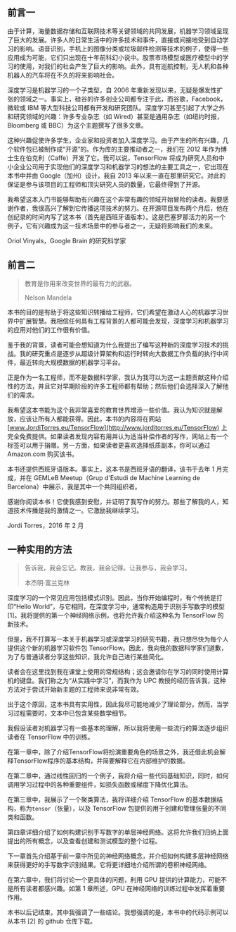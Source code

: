 ## 前言一

由于计算，海量数据存储和互联网技术等关键领域的共同发展，机器学习领域呈现了巨大的发展。许多人的日常生活中的许多技术和事件，直接或间接地受到自动学习的影响。语音识别，手机上的图像分类或垃圾邮件检测等技术的例子，使得一些应用成为可能，它们只出现在十年前科幻小说中。股票市场模型或医疗模型中的学习的使用，对我们的社会产生了巨大的影响。此外，具有巡航控制，无人机和各种机器人的汽车将在不久的将来影响社会。

深度学习是机器学习的一个子类型，自 2006 年重新发现以来，无疑是爆发性扩张的领域之一。事实上，硅谷的许多创业公司都专注于此，而谷歌，Facebook，微软或 IBM 等大型科技公司都有开发和研究团队。深度学习甚至引起了大学之外和研究领域的兴趣：许多专业杂志（如 Wired）甚至是通用杂志（如纽约时报，Bloomberg 或 BBC）为这个主题撰写了很多文章。

这种兴趣促使许多学生，企业家和投资者加入深度学习。由于产生的所有兴趣，几个软件包已被制作成“开源”的。作为库的主要推动者之一，我们在 2012 年作为博士生在伯克利（Caffe）开发了它。我可以说，TensorFlow 将成为研究人员和中小企业公司用于实现他们的深度学习和机器学习的想法的主要工具之一，它出现在本书中并由 Google（加州）设计，我自 2013 年以来一直在那里研究它。对此的保证是参与该项目的工程师和顶尖研究人员的数量，它最终得到了开源。

我希望这本入门书能够帮助有兴趣在这个非常有趣的领域开始冒险的读者。我要感谢作者，我很高兴了解到它传播这项技术的努力。在开源项目发布两个月后，他在创纪录的时间内写了这本书（首先是西班牙语版本）。这是巴塞罗那活力的另一个例子，它有兴趣成为这一技术场景中的参与者之一，无疑将影响我们的未来。

Oriol Vinyals，Google Brain 的研究科学家


## 前言二


> 教育是你用来改变世界的最有力的武器。  
> 
> Nelson Mandela

本书的目的是有助于将这些知识转播给工程师，它们希望在激动人心的机器学习世界中扩展智慧。我相信任何具有工程背景的人都可能会发现，深度学习和机器学习的应用对他们的工作很有价值。

鉴于我的背景，读者可能会想知道为什么我提出了编写这种新的深度学习技术的挑战。我的研究重点是逐步从超级计算架构和运行时转向大数据工作负载的执行中间件，最近转向大规模数据的机器学习平台。

正是作为一名工程师，而不是数据科学家，我认为我可以为这一主题贡献这种介绍性的方法，并且它对早期阶段的许多工程师都有帮助；然后他们会选择深入了解他们的需求。

我希望这本书能为这个我非常喜爱的教育世界增添一些价值。我认为知识就是解放，应该让所有人都能获得。因此，本书的内容将在网站 [www.JordiTorres.eu/TensorFlow](http://www.jorditorres.eu/TensorFlow) 上完全免费提供。如果读者发现内容有用并认为适当补偿作者的写作，网站上有一个标签可以用于捐赠。另一方面，如果读者更喜欢选择纸质副本，你可以通过 Amazon.com 购买该书。

本书还提供西班牙语版本。事实上，这本书是西班牙语的翻译，该书于去年 1 月完成，并在 GEMLeB Meetup（Grup d'Estudi de Machine Learning de Barcelona）中展示，我是其中一个共同组织者。

感谢你阅读本书！它使我感到安慰，并证明了我写作的努力。那些了解我的人，知道技术传播是我的激情之一。它激励我继续学习。

Jordi Torres，2016 年 2 月

## 一种实用的方法

> 告诉我，我会忘记。教我，我会记得。让我参与，我会学习。  
> 
> 本杰明·富兰克林

深度学习的一个常见应用包括模式识别。因此，当你开始编程时，有个传统是打印“Hello World”，与它相同，在深度学习中，通常构造用于识别手写数字的模型 [1]。我将提供的第一个神经网络示例，也将允许我介绍这种名为 TensorFlow 的新技术。

但是，我不打算写一本关于机器学习或深度学习的研究书籍，我只想尽快为每个人提供这个新的机器学习软件包 TensorFlow。因此，我向我的数据科学家们道歉，为了与普通读者分享这些知识，我允许自己进行某些简化。

读者会在这里找到我在课堂上使用的常规结构；这会邀请你在学习的同时使用计算机的键盘。我们称之为“从实践中学习”，而我作为 UPC 教授的经历告诉我，这种方法对于尝试开始新主题的工程师来说非常有效。

出于这个原因，这本书具有实用性，因此我尽可能地减少了理论部分。然而，当学习过程需要时，文本中已包含某些数学细节。

我假设读者对机器学习有一些基本的理解，所以我将使用一些流行的算法逐步组织读者在 TensorFlow 中的训练。

在第一章中，除了介绍TensorFlow将扮演重要角色的场景之外，我还借此机会解释TensorFlow程序的基本结构，并简要解释它在内部维护的数据。

在第二章中，通过线性回归的一个例子，我将介绍一些代码基础知识，同时，如何调用学习过程中的各种重要组件，如损失函数或梯度下降优化算法。

在第三章中，我展示了一个聚类算法，我将详细介绍 TensorFlow 的基本数据结构，称为`tensor`（张量），以及 TensorFlow 包提供的用于创建和管理张量的不同类和函数。

第四章详细介绍了如何构建识别手写数字的单层神经网络。这将允许我们归纳上面提出的所有概念，以及查看创建和测试模型的整个过程。

下一章首先介绍基于前一章中所见的神经网络概念，并介绍如何构建多层神经网络来获得更好的手写数字识别结果。它将更详细地介绍所谓的卷积神经网络。

在第六章中，我们将讨论一个更具体的问题，利用 GPU 提供的计算能力，可能不是所有读者都感兴趣。如第 1 章所述，GPU 在神经网络的训练过程中发挥着重要作用。

本书以后记结束，其中我强调了一些结论。我想强调的是，本书中的代码示例可以从本书 [2] 的 github 仓库下载。
